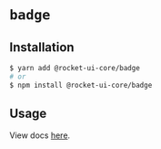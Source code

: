 # `badge`

## Installation

```sh
$ yarn add @rocket-ui-core/badge
# or
$ npm install @rocket-ui-core/badge
```

## Usage

View docs [here](https://rocket-ui-core.com/docs/components/badge).
